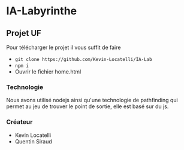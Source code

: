 # IA-Labyrinthe

## Projet UF

Pour télécharger le projet il vous suffit de faire
- `git clone https://github.com/Kevin-Locatelli/IA-Lab`
- `npm i`
- Ouvrir le fichier home.html
### Technologie

Nous avons utilisé nodejs ainsi qu'une technologie de pathfinding qui permet au jeu de trouver le point de sortie, elle est basé sur du js.

### Créateur
- Kevin Locatelli
- Quentin Siraud
